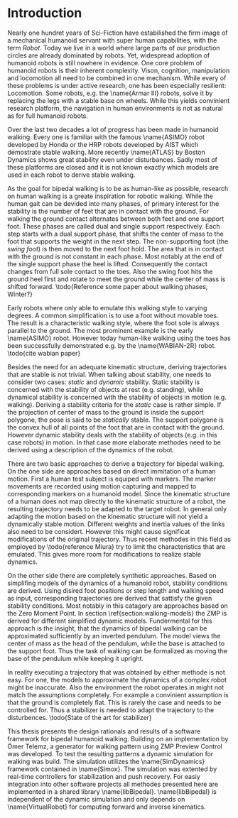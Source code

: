 # Introduction

Nearly one hundret years of Sci-Fiction have estabilished the firm image
of a mechanical humanoid servant with super human capabilities, with the term
*Robot*.
Today we live in a world where large parts of our production circles are already
dominated by robots. Yet, widespread adoption of humanoid robots is still nowhere in evidence.
One core problem of humanoid robots is their inherent complexity.
Vison, cognition, manipulation and locomotion all need to be combined in one mechanism.
While every of these problems is under active research, one has been especially resilient: Locomotion.
Some robots, e.g. the \name{Armar III} robots, solve it by replacing the legs
with a stable base on wheels. While this yields convinient research platform,
the navigation in human environments is not as natural as for full humanoid robots.

Over the last two decades a lot of progress has been made in humanoid walking.
Every one is familiar with the famous \name{ASIMO} robot developed by Honda or the HRP
robots developed by AIST which demostrate stable walking.
More recently \name{ATLAS} by Boston Dynamics shows great stability even under disturbances.
Sadly most of these platforms are closed and it is not known exactly which models
are used in each robot to derive stable walking.

As the goal for bipedal walking is to be as human-like as possible, research on
human walking is a greate inspiration for robotic walking.
While the human gait can be devided into many phases, of primary interest for the stability is the number of
feet that are in contact with the ground. For walking the ground contact alternates between both feet
and one support foot. These phases are called dual and single support respectively.
Each step starts with a dual support phase, that shifts the center of mass to the foot that supports the weight in the next step.
The non-supporting foot (the *swing foot*) is then moved to the next foot hold.
The area that is in contact with the ground is not constant in each phase.
Most notably at the end of the single support phase the heel is lifted. Consequently the contact changes
from full sole contact to the toes.
Also the swing foot hits the ground heel first and rotate to meet the ground while the center of mass
is shifted forward. \todo{Reference some paper about walking phases, Winter?}

Early robots where only able to emulate this walking style to varying degrees.
A common simplification is to use a foot without movable toes.
The result is a characteristic walking style, where the foot sole is always parallel to the ground.
The most prominent example is the early \name{ASIMO} robot.
However today human-like walking using the toes has been successfully demonstrated e.g. by the \name{WABIAN-2R} robot.
\todo{cite wabian paper}

Besides the need for an adequate kinematic structure, deriving trajectories that are stable is
not trivial.
When talking about stability, one needs to consider two cases: *static* and *dynamic* stability.
Static stability is concerned with the stability of objects at rest (e.g. standing), while dynamical stability is concerned
with the stability of objects in motion (e.g. walking).
Deriving a stability criteria for the *static* case is rather simple.
If the projection of center of mass to the ground is inside the support polygone,
the pose is said to be *statically* stable.
The support polygone is the convex hull of all points of the foot that are in contact with the ground.
However dynamic stability deals with the stability of objects (e.g. in this case robots) in motion.
In that case more elaborate methodes need to be derived using a description of the dynamics of the robot.

There are two basic approaches to derive a trajectory for bipedal walking.
On the one side are approaches based on direct immitation of a human motion.
First a human test subject is equiped with markers.
The marker movements are recorded using motion capturing and mapped to corresponding
markers on a humanoid model.
Since the kinematic structure of a human does not map directly to the kinematic structure of a robot,
the resulting trajectory needs to be adapted to the target robot.
In general only adapting the motion based on the kinematic structure will not yield a dynamically stable motion.
Different weights and inertia values of the links also need to be considert.
However this might cause significat modifications of the original trajectory.
Thus recent methodes in this field as employed by \todo{reference Miura} try to limit the characteristics that
are emulated. This gives more room for modifications to realize stable dynamics.

On the other side there are completely synthetic approaches. Based on simplifing
models of the dynamics of a humanoid robot, stability conditions are derived.
Using disired foot positions or step length and walking speed as input, corresponding
trajectories are derived that sattisfy the given stability conditions.
Most notably in this catagory are approaches based on the Zero Moment Point.
In section \ref{section:walking-models} the ZMP is derived for different simplified
dynamic models. Fundermental for this approach is the insight, that the dynamics
of bipedal walking can be approximated sufficiently by an inverted pendulum.
The model views the center of mass as the head of the pendulum, while the base
is attached to the support foot.
Thus the task of walking can be formalized as moving the base of the pendulum
while keeping it upright.

In reality executing a trajectory that was obtained by either methode is not easy.
For one, the models to approximate the dynamics of a complex robot might be inaccurate.
Also the environment the robot operates in might not match the assumptions completely.
For example a convinient assumption is that the ground is completely flat. This is rarely the
case and needs to be controlled for.
Thus a stabilizer is needed to adapt the trajectory to the disturbences.
\todo{State of the art for stabilizer}

This thesis presents the design rationals and results of a software framework
for bipedal humanoid walking. Building on an implementation by Ömer Telemz,
a generator for walking pattern using ZMP Preview Control was developed.
To test the resulting patterns a dynamic simulation for walking was build.
The simulation utilizes the \name{SimDynamics} framework contained in \name{Simox}.
The simulation was extented by real-time controllers for stabilization and push recovery.
For easiy integration into other software projects all methodes presented here
are implemented in a shared library \name{libBipedal}. \name{libBipedal} is independent
of the dynamic simulation and only depends on \name{VirtualRobot} for computing
forward and inverse kinematics.

